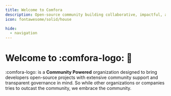 ```yaml
---
title: Welcome to Comfora
description: Open-source community building collaborative, impactful, and accessible projects for everyone.
icon: fontawesome/solid/house

hide:
  - navigation
---
```

<!-- markdownlint-disable MD025 MD026 -->
# Welcome to :comfora-logo: :wave:
<!-- markdownlint-enable MD025 MDO26 -->

:comfora-logo: is a **Community Powered** organization designed to bring developers open-source projects with extensive community support and transparent governance in mind.
So while other organizations or companies tries to outcast the community, we embrace the community.